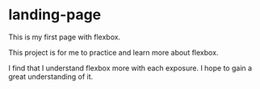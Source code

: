 # landing-page
This is my first page with flexbox.

This project is for me to practice and learn more about flexbox.

I find that I understand flexbox more with each exposure. I hope to gain a great understanding of it.
